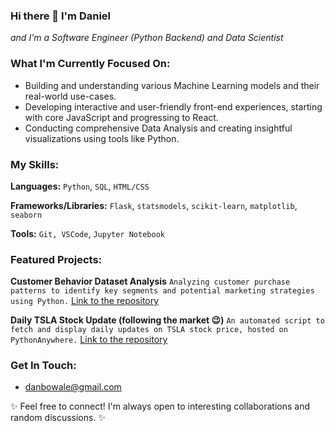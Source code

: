 ### Hi there 👋 I'm Daniel
*and I'm a Software Engineer (Python Backend) and Data Scientist*

### What I'm Currently Focused On:

* Building and understanding various Machine Learning models and their real-world use-cases.
* Developing interactive and user-friendly front-end experiences, starting with core JavaScript and progressing to React.
* Conducting comprehensive Data Analysis and creating insightful visualizations using tools like Python.


### My Skills:

**Languages:**
`Python`, `SQL`, `HTML/CSS`

**Frameworks/Libraries:**
`Flask`, `statsmodels`, `scikit-learn`, `matplotlib`, `seaborn`

**Tools:**
`Git, VSCode`, `Jupyter Notebook`


### Featured Projects:

**Customer Behavior Dataset Analysis**
`Analyzing customer purchase patterns to identify key segments and potential marketing strategies using Python.`
[Link to the repository](https://github.com/bowale-os/https://github.com/bowale-os/Customer-Behavior-Dataset-Analysis)

**Daily TSLA Stock Update (following the market 😉)**
`An automated script to fetch and display daily updates on TSLA stock price, hosted on PythonAnywhere.`
[Link to the repository](https://github.com/bowale-os/https://github.com/bowale-os/Daily-Stock-Update)


### Get In Touch:

* <danbowale@gmail.com>

✨ Feel free to connect! I'm always open to interesting collaborations and random discussions. ✨
